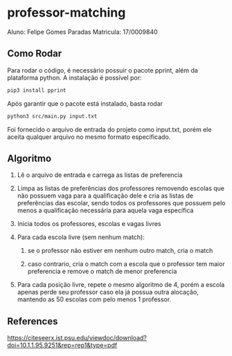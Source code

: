 # professor-matching

Aluno: Felipe Gomes Paradas
Matricula: 17/0009840

## Como Rodar

Para rodar o código, é necessário possuir o pacote pprint, além da plataforma python. A instalação é possível por:

 ```sh
 pip3 install pprint
 ```

Após garantir que o pacote está instalado, basta rodar

```sh
python3 src/main.py input.txt
```

Foi fornecido o arquivo de entrada do projeto como input.txt, porém ele aceita qualquer arquivo no mesmo formato especificado.

## Algoritmo

1. Lê o arquivo de entrada e carrega as listas de preferencia

2. Limpa as listas de preferências dos professores removendo escolas que não possuem vaga para a qualificação dele e cria as listas de preferências das escolar, sendo todos os professores que possuem pelo menos a qualificação necessária para aquela vaga específica

3. Inicia todos os professores, escolas e vagas livres

4. Para cada escola livre (sem nenhum match):

    1. se o professor não estiver em nenhum outro match, cria o match

    2. caso contrario, cria o match com a escola que o professor tem maior preferencia e remove o match de menor preferencia

5. Para cada posição livre, repete o mesmo algoritmo de 4, porém a escola apenas perde seu professor caso ela já possua outra alocação, mantendo as 50 escolas com pelo menos 1 professor.

## References

https://citeseerx.ist.psu.edu/viewdoc/download?doi=10.1.1.95.9251&rep=rep1&type=pdf